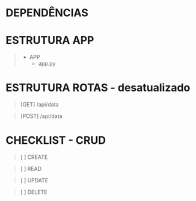 # DEPENDÊNCIAS


# ESTRUTURA APP
> - APP
>   - app.py

# ESTRUTURA ROTAS - desatualizado
> [GET] /api/data

> [POST] /api/data

# CHECKLIST - CRUD
> [ ] CREATE

> [ ] READ

> [ ] UPDATE

> [ ] DELETE